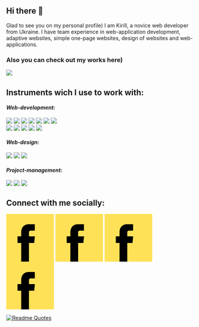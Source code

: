 ## Hi there 👋

Glad to see you on my personal profile) I am Kirill, a novice web developer from Ukraine. I have team experience in web-application development, adaptive websites, simple one-page websites, design of websites and web-applications.

### Also you can check out my works here)
<a href="https://ulyagram77.github.io" target="blank"><img src="https://img.shields.io/badge/PORTFOLIO-ffe158?style=for-the-badge&logo=U&logoColor=000"/></a>


## Instruments wich I use to work with:




<em><h4 align="left" >Web-development:</h4></em>

<img src="https://img.shields.io/badge/HTML-ffe158?style=for-the-badge&logo=html5&logoColor=000"/> <img src="https://img.shields.io/badge/CSS-ffe158?style=for-the-badge&logo=css3&logoColor=000"/> <img src="https://img.shields.io/badge/Sass-ffe158?style=for-the-badge&logo=Sass&logoColor=000"/> <img src="https://img.shields.io/badge/Java Script-ffe158?style=for-the-badge&logo=JavaScript&logoColor=000"/> <img src="https://img.shields.io/badge/React JS-ffe158?style=for-the-badge&logo=React&logoColor=000"/> <img src="https://img.shields.io/badge/Redux-ffe158?style=for-the-badge&logo=Redux&logoColor=000"/> <img src="https://img.shields.io/badge/GIT-ffe158?style=for-the-badge&logo=Git&logoColor=000"/><br>
<img src="https://img.shields.io/badge/Bootstrap-ffe158?style=for-the-badge&logo=Bootstrap&logoColor=000"/> <img src="https://img.shields.io/badge/Jquery-ffe158?style=for-the-badge&logo=jQuery&logoColor=000"/> <img src="https://img.shields.io/badge/Node.js-ffe158?style=for-the-badge&logo=Node.js&logoColor=000"/> <img src="https://img.shields.io/badge/gulp-ffe158?style=for-the-badge&logo=gulp&logoColor=000"/> <img src="https://img.shields.io/badge/Webpack-ffe158?style=for-the-badge&logo=Webpack&logoColor=000"/>

<em><h4 align="left">Web-design:</h4></em>

<img src="https://img.shields.io/badge/Figma-ffe158?style=for-the-badge&logo=Figma&logoColor=000"/> <img src="https://img.shields.io/badge/Adobe Illustrator-ffe158?style=for-the-badge&logo=Adobe Illustrator&logoColor=000"/> <img src="https://img.shields.io/badge/Adobe Photoshop-ffe158?style=for-the-badge&logo=Adobe Photoshop&logoColor=000"/>

<em><h4 align="left">Project-management:</h4></em>

<img src="https://img.shields.io/badge/ClickUp-ffe158?style=for-the-badge&logo=ClickUp&logoColor=000"/> <img src="https://img.shields.io/badge/Jira-ffe158?style=for-the-badge&logo=Jira&logoColor=000"/> <img src="https://img.shields.io/badge/GitHub-ffe158?style=for-the-badge&logo=GitHub&logoColor=000"/>


## Connect with me socially:

<a href="https://instagram.com/gg" target="blank"><img align="center" src="https://github.com/ulyagram77/ulyagram77/blob/master/social-icons/facebook.svg" alt="gg"/></a>
<a href="https://instagram.com/gg" target="blank"><img align="center" src="https://github.com/ulyagram77/ulyagram77/blob/master/social-icons/facebook.svg" alt="gg"/></a>
<a href="https://instagram.com/gg" target="blank"><img align="center" src="https://github.com/ulyagram77/ulyagram77/blob/master/social-icons/facebook.svg" alt="gg"/></a>
<a href="https://instagram.com/gg" target="blank"><img align="center" src="https://github.com/ulyagram77/ulyagram77/blob/master/social-icons/facebook.svg" alt="gg"/></a>


[![Readme Quotes](https://quotes-github-readme.vercel.app/api?type=horizontal&theme=dark)](https://github.com/piyushsuthar/github-readme-quotes)





